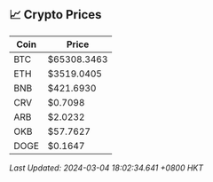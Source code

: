 ## 📈 Crypto Prices

| Coin | Price |
| ---- | ----- |
| BTC | $65308.3463 |
| ETH | $3519.0405 |
| BNB | $421.6930 |
| CRV | $0.7098 |
| ARB | $2.0232 |
| OKB | $57.7627 |
| DOGE | $0.1647 |

_Last Updated: 2024-03-04 18:02:34.641 +0800 HKT_